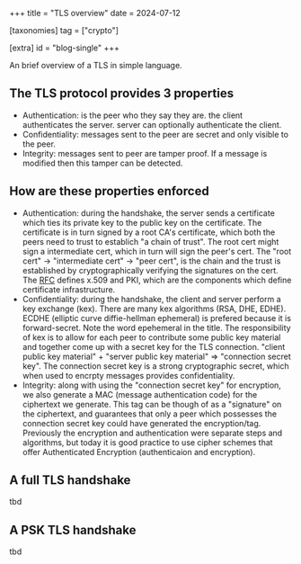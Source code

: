 +++
title = "TLS overview"
date = 2024-07-12

[taxonomies]
tag = ["crypto"]

[extra]
id = "blog-single"
+++

An brief overview of a TLS in simple language.

<!-- more -->

## The TLS protocol provides 3 properties
- Authentication: is the peer who they say they are. the client authenticates the server. server can optionally authenticate the client.
- Confidentiality: messages sent to the peer are secret and only visible to the peer.
- Integrity: messages sent to peer are tamper proof. If a message is modified then this tamper can be detected.

## How are these properties enforced
- Authentication: during the handshake, the server sends a certificate which ties its private key to the public key on the certificate. The certificate is in turn signed by a root CA's certificate, which both the peers need to trust to establich "a chain of trust". The root cert might sign a intermediate cert, which in turn will sign the peer's cert. The "root cert" -> "intermediate cert" -> "peer cert", is the chain and the trust is established by cryptographically verifying the signatures on the cert. The [RFC](https://datatracker.ietf.org/doc/html/rfc5280) defines x.509 and PKI, which are the components which define certificate infrastructure.
- Confidentiality: during the handshake, the client and server perform a key exchange (kex). There are many kex algorithms (RSA, DHE, EDHE). ECDHE (elliptic curve diffie-hellman ephemeral) is prefered because it is forward-secret. Note the word epehemeral in the title. The responsibility of kex is to allow for each peer to contribute some public key material and together come up with a secret key for the TLS connection. "client public key material" + "server public key material" => "connection secret key". The connection secret key is a strong cryptographic secret, which when used to encrpty messages provides confidentiality.
- Integrity: along with using the "connection secret key" for encryption, we also generate a MAC (message authentication code) for the ciphertext we generate. This tag can be though of as a "signature" on the ciphertext, and guarantees that only a peer which possesses the connection secret key could have generated the encryption/tag. Previously the encryption and authentication were separate steps and algorithms, but today it is good practice to use cipher schemes that offer Authenticated Encryption (authenticaion and encryption).

## A full TLS handshake
tbd

## A PSK TLS handshake
tbd
